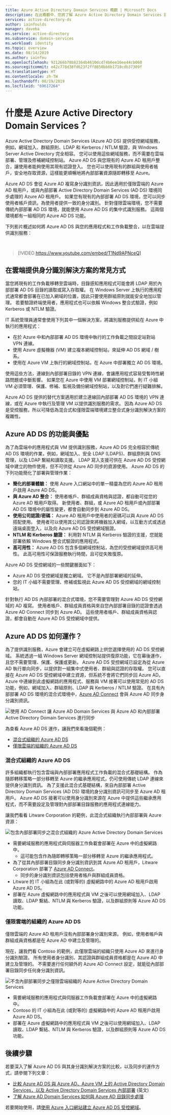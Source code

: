 ```yaml
---
title: Azure Active Directory Domain Services 概觀 | Microsoft Docs
description: 在此概觀中，您將了解 Azure Active Directory Domain Services 提供的內容，以及如何在您的組織中使用它來提供身分識別服務給雲端中的應用程式與服務。
services: active-directory-ds
author: iainfoulds
manager: daveba
ms.service: active-directory
ms.subservice: domain-services
ms.workload: identity
ms.topic: overview
ms.date: 08/14/2019
ms.author: iainfou
ms.openlocfilehash: 921266b78b82364b4610dcd74b6ee16ee44cb060
ms.sourcegitcommit: e42c778d38fd623f2ff8850bb6b1718cdb37309f
ms.translationtype: HT
ms.contentlocale: zh-TW
ms.lasthandoff: 08/19/2019
ms.locfileid: "69617264"
---
```

# <a name="what-is-azure-active-directory-domain-services"></a>什麼是 Azure Active Directory Domain Services？

Azure Active Directory Domain Services (Azure AD DS) 提供受控網域服務，例如，網域加入、群組原則、LDAP 和 Kerberos / NTLM 驗證，與 Windows Server Active Directory 完全相容。 您可以使用這些網域服務，而不需要在雲端部署、管理及修補網域控制站。 Azure AD DS 與您現有的 Azure AD 租用戶整合，讓使用者能夠使用其現有認證登入。 您也可以使用現有的群組與使用者帳戶，安全地存取資源，這樣能更順暢地將內部部署資源隨即轉移至 Azure。

Azure AD DS 會從 Azure AD 複寫身分識別資訊，因此適用於僅限雲端的 Azure AD 租用戶，或與內部部署 Active Directory Domain Services (AD DS) 環境同步處理的 Azure AD 租用戶。 如果您有現有的內部部署 AD DS 環境，您可以同步使用者帳戶資訊，為使用者提供一致的身分識別。 針對僅限雲端環境，您不需要傳統內部部署 AD DS 環境，就能使用 Azure AD DS 的集中式識別服務。 這兩個環境都有一組相同的 Azure AD DS 功能。

下列影片概述如何將 Azure AD DS 與您的應用程式和工作負載整合，以在雲端提供識別服務：

<br />

>[!VIDEO https://www.youtube.com/embed/T1Nd9APNceQ]

## <a name="common-ways-to-provide-identity-solutions-in-the-cloud"></a>在雲端提供身分識別解決方案的常見方式

當您將現有的工作負載移轉至雲端時，目錄感知應用程式可能會將 LDAP 用於內部部署 AD DS 目錄的讀取或寫入存取權。 在 Windows Server 上執行的應用程式通常都會部署在已加入網域的位置，因此只要使用群組原則就能安全地加以管理。 若要驗證終端使用者，應用程式也可以依賴 Windows 整合式驗證，例如 Kerberos 或 NTLM 驗證。

IT 系統管理員通常會使用下列其中一個解決方案，將識別服務提供給在 Azure 中執行的應用程式：

* 在於 Azure 中和內部部署 AD DS 環境中執行的工作負載之間設定站對站 VPN 連線。
* 使用 Azure 虛擬機器 (VM) 建立複本網域控制站，來延伸 AD DS 網域 / 樹系。
* 使用在 Azure VM 上執行的網域控制站，在 Azure 中部署獨立 AD DS 環境。

使用這些方法，連線到內部部署目錄的 VPN 連線，會讓應用程式容易受暫時性網路問題或中斷影響。 如果您在 Azure 中使用 VM 部署網域控制站，則 IT 小組 VM 必須管理、保護、修補、監視及備份網域控制站，以及對它們進行疑難排解。

Azure AD DS 提供的替代方案適用於建立連線回內部部署 AD DS 環境的 VPN 連線，或在 Azure 中執行及管理 VM 以提供識別服務的需求。 因為 Azure AD DS 是受控服務，所以可降低為混合式和僅限雲端環境建立整合式身分識別解決方案的複雜性。

## <a name="azure-ad-ds-features-and-benefits"></a>Azure AD DS 的功能與優點

為了為雲端中的應用程式與 VM 提供識別服務，Azure AD DS 完全相容於傳統 AD DS 環境的作業，例如，網域加入、安全 LDAP (LDAPS)、群組原則與 DNS 管理，以及 LDAP 繫結和讀取支援。 LDAP 寫入支援可供在 Azure AD DS 受控網域中建立的物件使用，但不可供從 Azure AD 同步的資源使用。 Azure AD DS 的下列功能簡化了部署與管理作業：

* **簡化的部署體驗：** 使用 Azure 入口網站中的單一精靈為您的 Azure AD 租用戶啟用 Azure AD DS。
* **與 Azure AD 整合：** 使用者帳戶、群組成員資格與認證，都自動可從您的 Azure AD 租用戶取得。 新使用者、群組，或 Azure AD 租用戶或內部部署 AD DS 環境中的屬性變更，都會自動同步到 Azure AD DS。
* **使用公司認證/密碼：** Azure AD 租用戶中使用者的密碼可以與 Azure AD DS 搭配使用。 使用者可以使用其公司認證來將機器加入網域，以互動方式或透過遠端桌面登入，以及向 Azure AD DS 受控網域驗證。
* **NTLM 和 Kerberos 驗證：** 利用對 NTLM 與 Kerberos 驗證的支援，您就能部署依賴 Windows 整合式驗證的應用程式。
* **高可用性：** Azure AD DS 包含多個網域控制站，為您的受控網域提供高可用性。 此高可用性可保證服務執行時間，且可從失敗復原。

Azure AD DS 受控網域的一些關鍵層面如下：

* Azure AD DS 受控網域是獨立網域。 它不是內部部署網域的延伸。
* 您的 IT 小組不需要管理、修補或監視此 Azure AD DS 受控網域的網域控制站。

針對執行 AD DS 內部部署的混合式環境，您不需要管理對 Azure AD DS 受控網域的 AD 複寫。 使用者帳戶、群組成員資格與來自您內部部署目錄的認證會透過 Azure AD Connect 同步到 Azure AD。 這些使用者帳戶、群組成員資格與認證，都會自動在 Azure AD DS 受控網域中提供。

## <a name="how-does-azure-ad-ds-work"></a>Azure AD DS 如何運作？

為了提供識別服務，Azure 會建立可在虛擬網路上供您選擇使用的 AD DS 受控網域。 系統透過一組 Windows Server 網域控制站提供復原功能，它在幕後運作，且您不需要管理、保護、保護或更新。 Azure AD DS 受控網域已設定為從 Azure AD 執行單向同步，以提供對一組集中式使用者、群組與認證的存取權。 您可以直接在 Azure AD DS 受控網域中建立資源，但系統不會將它們同步回 Azure AD。 Azure 中連線到此虛擬網路的應用程式、服務與 VM 接著可以使用常見的 AD DS 功能，例如，網域加入、群組原則、LDAP 與 Kerberos / NTLM 驗證。 在具有內部部署 AD DS 環境的混合式環境中，[Azure AD Connect][azure-ad-connect] 會與 Azure AD 同步身分識別資訊。

![使用 AD Connect 讓 Azure AD Domain Services 與 Azure AD 和內部部署 Active Directory Domain Services 進行同步](./media/active-directory-domain-services-design-guide/sync-topology.png)

為查看 Azure AD DS 運作，讓我們來看幾個範例：

* [混合式組織的 Azure AD DS](#azure-ad-ds-for-hybrid-organizations)
* [僅限雲端的組織的 Azure AD DS](#azure-ad-ds-for-cloud-only-organizations)

### <a name="azure-ad-ds-for-hybrid-organizations"></a>混合式組織的 Azure AD DS

許多組織都執行包含雲端與內部部署應用程式工作負載的混合式基礎結構。 作為隨即轉移策略一部分移轉至 Azure 的繼承應用程式，仍可使用傳統 LDAP 連線來提供身分識別資訊。 為了支援此混合式基礎結構，來自內部部署 Active Directory Domain Services (AD DS) 環境的身分識別資訊可同步至 Azure AD 租用戶。 Azure AD DS 接著可以使用身分識別來源在 Azure 中提供這些繼承應用程式，而不需要設定及管理對內部部署目錄服務的應用程式連線能力。

讓我們看看 Litware Corporation 的範例，此混合式組織執行內部部署與 Azure 資源：

![包含內部部署同步之混合式組織的 Azure Active Directory Domain Services](./media/overview/synced-tenant.png)

* 需要網域服務的應用程式與伺服器工作負載會部署在 Azure 中的虛擬網路中。
    * 這可能包含作為隨即轉移策略一部分移轉至 Azure 的繼承應用程式。
* 為了從其內部部署目錄同步身分識別資訊到其 Azure AD 租用戶，Litware Corporation 部署了 [Azure AD Connect][azure-ad-connect]。
    * 同步的身分識別資訊包括使用者帳戶與群組成員資格。
* Litware 的 IT 小組為在此 (或對等的) 虛擬網路中的 Azure AD 租用戶啟用 Azure AD DS。
* 部署在 Azure 虛擬網路中的應用程式與 VM 之後可以使用網域加入、LDAP 讀取、LDAP 繫結、NTLM 與 Kerberos 驗證，以及群組原則等 Azure AD DS 功能。

### <a name="azure-ad-ds-for-cloud-only-organizations"></a>僅限雲端的組織的 Azure AD DS

僅限雲端的 Azure AD 租用戶沒有內部部署身分識別來源。 例如，使用者帳戶與群組成員資格都是在 Azure AD 中建立及管理的。

現在，讓我們看 Contoso 的範例，此僅限雲端的組織只使用 Azure AD 來進行身分識別驗證。 所有使用者身分識別、其認證與群組成員資格都是在 Azure AD 中建立及管理的。 不需要進行任何額外的 Azure AD Connect 設定，就能從內部部署目錄同步任何身分識別資訊。

![不含內部部署同步之僅限雲端組織的 Azure Active Directory Domain Services](./media/overview/cloud-only-tenant.png)

* 需要網域服務的應用程式與伺服器工作負載會部署在 Azure 中的虛擬網路中。
* Contoso 的 IT 小組為在此 (或對等的) 虛擬網路中的 Azure AD 租用戶啟用 Azure AD DS。
* 部署在 Azure 虛擬網路中的應用程式與 VM 之後可以使用網域加入、LDAP 讀取、LDAP 繫結、NTLM 與 Kerberos 驗證，以及群組原則等 Azure AD DS 功能。

## <a name="next-steps"></a>後續步驟

若要深入了解 Azure AD DS 與其身分識別解決方案的比較，以及同步的運作方式，請參閱下列文章：

* [比較 Azure AD DS 與 Azure AD、Azure VM 上的 Active Directory Domain Services，以及 Active Directory Domain Services 內部部署][compare] \(英文\)
* [了解 Azure AD Domain Services 如何與 Azure AD 目錄同步處理][synchronization]

若要開始使用，請[使用 Azure 入口網站建立 Azure AD DS 受控網域][tutorial-create]。

<!-- INTERNAL LINKS -->
[compare]: compare-identity-solutions.md
[synchronization]: synchronization.md
[tutorial-create]: tutorial-create-instance.md
[azure-ad-connect]: ../active-directory/hybrid/whatis-hybrid-identity.md
[password-hash-sync]: ../active-directory/hybrid/how-to-connect-password-hash-synchronization.md
